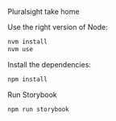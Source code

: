 Pluralsight take home

Use the right version of Node:

```bash
nvm install
nvm use
```

Install the dependencies:

```bash
npm install
```

Run Storybook

```bash
npm run storybook
```
